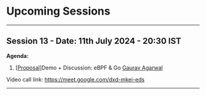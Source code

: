 # Upcoming Sessions

---

## Session 13 - Date: 11th July 2024 - 20:30 IST

**Agenda:**

1. \[[Proposal](https://github.com/golangindia/StudyGroup/issues/23)\]Demo + Discussion: eBPF & Go [Gaurav Agarwal](https://github.com/algogrit)

  Video call link: https://meet.google.com/dxd-mkei-eds

---
